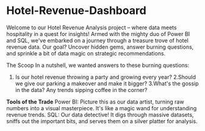 # Hotel-Revenue-Dashboard

Welcome to our Hotel Revenue Analysis project – where data meets hospitality in a quest for insights! Armed with the mighty duo of Power BI and SQL, we've embarked on a journey through a treasure trove of hotel revenue data. Our goal? Uncover hidden gems, answer burning questions, and sprinkle a bit of data magic on strategic recommendations.

The Scoop
In a nutshell, we wanted answers to these burning questions:

1. Is our hotel revenue throwing a party and growing every year?
2.Should we give our parking a makeover and make it bigger?
3.What's the gossip in the data? Any trends sipping coffee in the corner?

**Tools of the Trade**
Power BI: Picture this as our data artist, turning raw numbers into a visual masterpiece. It's like a magic wand for understanding revenue trends.
SQL: Our data detective! It digs through massive datasets, sniffs out the important bits, and serves them on a silver platter for analysis.
